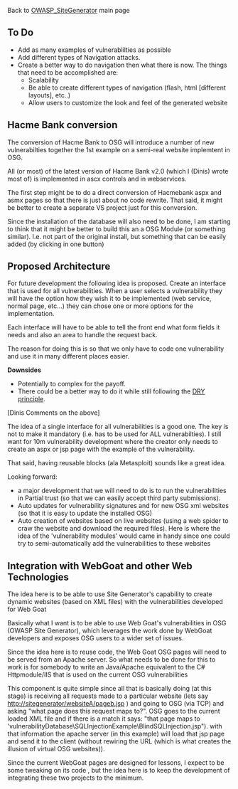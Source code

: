 Back to [OWASP_SiteGenerator](OWASP_SiteGenerator "wikilink") main page

## To Do

  - Add as many examples of vulnerablilties as possible
  - Add different types of Navigation attacks.
  - Create a better way to do navigation then what there is now. The
    things that need to be accomplished are:
      - Scalability
      - Be able to create different types of navigation (flash, html
        \[different layouts\], etc..)
      - Allow users to customize the look and feel of the generated
        website

## Hacme Bank conversion

The conversion of Hacme Bank to OSG will introduce a number of new
vulnerabilties together the 1st example on a semi-real website
implemtent in OSG.

All (or most) of the latest version of Hacme Bank v2.0 (which I (Dinis)
wrote most of) is implemented in ascx controls and in webservices.

The first step might be to do a direct conversion of Hacmebank aspx and
asmx pages so that there is just about no code rewrite. That said, it
might be better to create a separate VS project just for this
conversion.

Since the installation of the database will also need to be done, I am
starting to think that it might be better to build this an a OSG Module
(or something similar). I.e. not part of the original install, but
something that can be easily added (by clicking in one button)

## Proposed Architecture

For future development the following idea is proposed. Create an
interface that is used for all vulnerabilities. When a user selects a
vulnerability they will have the option how they wish it to be
implemented (web service, normal page, etc...) they can chose one or
more options for the implementation.

Each interface will have to be able to tell the front end what form
fields it needs and also an area to handle the request back.

The reason for doing this is so that we only have to code one
vulnerability and use it in many different places easier.

**Downsides**

  - Potentially to complex for the payoff.
  - There could be a better way to do it while still following the [DRY
    principle](http://en.wikipedia.org/wiki/Don't_repeat_yourself).

\[Dinis Comments on the above\]

The idea of a single interface for all vulnerabilities is a good one.
The key is not to make it mandatory (i.e. has to be used for ALL
vulnerabilties). I still want for 10m vulnerability development where
the creator only needs to create an aspx or jsp page with the example of
the vulnerability.

That said, having reusable blocks (ala Metasploit) sounds like a great
idea.

Looking forward:

  - a major development that we will need to do is to run the
    vulnerabilities in Partial trust (so that we can easily accept third
    party submissions).
  - Auto updates for vulnerability signatures and for new OSG xml
    websites (so that it is easy to update the installed OSG)
  - Auto creation of websites based on live websites (using a web spider
    to craw the website and download the required files). Here is where
    the idea of the 'vulnerability modules' would came in handy since
    one could try to semi-automatically add the vulnerabilities to these
    websites

## Integration with WebGoat and other Web Technologies

The idea here is to be able to use Site Generator's capability to create
dynamic websites (based on XML files) with the vulnerabilities developed
for Web Goat

Basically what I want is to be able to use Web Goat's vulnerabilities in
OSG (OWASP Site Generator), which leverages the work done by WebGoat
developers and exposes OSG users to a wider set of issues.

Since the idea here is to reuse code, the Web Goat OSG pages will need
to be served from an Apache server. So what needs to be done for this to
work is for somebody to write an Java/Apache equivalent to the C\#
Httpmodule/IIS that is used on the current OSG vulnerabilities

This component is quite simple since all that is basically doing (at
this stage) is receiving all requests made to a particular website (lets
say <http://sitegenerator/websiteA/pageb.jsp> ) and going to OSG (via
TCP) and asking "what page does this request maps to?". OSG goes to the
current loaded XML file and if there is a match it says: "that page maps
to 'vulnerabilityDatabase\\SQLInjectionExample\\BlindSQLInjection.jsp").
with that information the apache server (in this example) will load that
jsp page and send it to the client (without rewiring the URL (which is
what creates the illusion of virtual OSG websites)).

Since the current WebGoat pages are designed for lessons, I expect to be
some tweaking on its code , but the idea here is to keep the development
of integrating these two projects to the minimum.